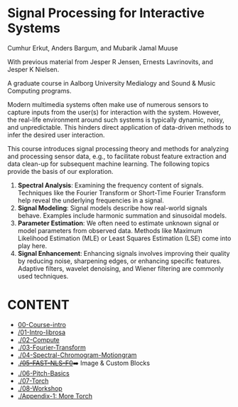 Signal Processing for Interactive Systems
=========================================

Cumhur Erkut, Anders Bargum, and Mubarik Jamal Muuse

With previous material from Jesper R Jensen, Ernests Lavrinovits, and Jesper K Nielsen.

A graduate course in Aalborg University Medialogy and Sound & Music Computing programs.

Modern multimedia systems often make use of numerous sensors to capture inputs from the user(s) for interaction with the system.
However, the real-life environment around such systems is typically dynamic, noisy, and unpredictable.
This hinders direct application of data-driven methods to infer the desired user interaction.

This course introduces signal processing theory and methods for analyzing and processing sensor data, e.g., to facilitate robust feature extraction and data clean-up for subsequent machine learning. The following topics provide the basis of our exploration.

1. **Spectral Analysis**: Examining the frequency content of signals.
   Techniques like the Fourier Transform or Short-Time Fourier Transform help reveal the underlying frequencies in a signal.
2. **Signal Modeling**: Signal models describe how real-world signals behave.
   Examples include harmonic summation and  sinusoidal models.
3. **Parameter Estimation**: We often need to estimate unknown signal or model parameters from observed data.
   Methods like Maximum Likelihood Estimation (MLE) or Least Squares Estimation (LSE) come into play here.
4. **Signal Enhancement**: Enhancing signals involves improving their quality by reducing noise, sharpening edges, or enhancing specific features. Adaptive filters, wavelet denoising, and Wiener filtering are commonly used techniques.

# CONTENT

* [00-Course-intro](https://smc-aau-cph.github.io/SPIS/00-Course-intro/README.html)
* [/01-Intro-librosa](https://smc-aau-cph.github.io/SPIS/01-Intro-librosa/librosa-101.html)
* [./02-Compute](https://smc-aau-cph.github.io/SPIS/02-Compute)
* [./03-Fourier-Transform](https://smc-aau-cph.github.io/SPIS/03-Fourier-Transform/)
* [./04-Spectral-Chromogram-Motiongram](https://smc-aau-cph.github.io/SPIS/04-Spectral-Chromogram-Motiongram/)
* [.~~/05-FAST-NLS-F0~~](./05-FAST-NLS-F0/)➡️ Image & Custom Blocks
* [./06-Pitch-Basics](./06-Pitch-Basics/)
* [./07-Torch](https://smc-aau-cph.github.io/SPIS/07-Torch/)
* [./08-Workshop](https://smc-aau-cph.github.io/SPIS/08-Workshop/)
* [./Appendix-1: More Torch](https://smc-aau-cph.github.io/SPIS//A1-More%20Torch/)
